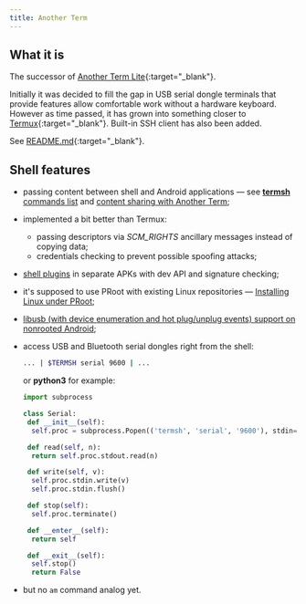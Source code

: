 ```yaml
---
title: Another Term
---
```

## What it is

The successor of [Another Term Lite](https://github.com/green-green-avk/AnotherTermLite){:target="_blank"}.

Initially it was decided to fill the gap in USB serial dongle terminals
that provide features allow comfortable work without a hardware keyboard.
However as time passed, it has grown into something closer to [Termux](https://termux.com/){:target="_blank"}.
Built-in SSH client has also been added.

See [README.md](https://github.com/green-green-avk/AnotherTerm/blob/master/README.md){:target="_blank"}.

## Shell features

* passing content between shell and Android applications — see [**termsh** commands list](local-shell-utility.html#main_content)
  and [content sharing with Another Term](local-shell-share-input.html#main_content);

* implemented a bit better than Termux:
  * passing descriptors via *SCM_RIGHTS* ancillary messages instead of copying data;
  * credentials checking to prevent possible spoofing attacks;

* [shell plugins](local-shell-plugins.html#main_content) in separate APKs with dev API and signature checking;

* it's supposed to use PRoot with existing Linux repositories — [Installing Linux under PRoot](installing-linux-under-proot.html#main_content);

* [libusb (with device enumeration and hot plug/unplug events) support on nonrooted Android](installing-libusb-for-nonrooted-android.html#main_content);

* access USB and Bluetooth serial dongles right from the shell:
  ```sh
  ... | $TERMSH serial 9600 | ...
  ```
  or **python3** for example:
  ```python
  import subprocess

  class Serial:
   def __init__(self):
    self.proc = subprocess.Popen(('termsh', 'serial', '9600'), stdin=subprocess.PIPE, stdout=subprocess.PIPE, stderr=None)

   def read(self, n):
    return self.proc.stdout.read(n)

   def write(self, v):
    self.proc.stdin.write(v)
    self.proc.stdin.flush()

   def stop(self):
    self.proc.terminate()

   def __enter__(self):
    return self

   def __exit__(self):
    self.stop()
    return False
  ```

* but no `am` command analog yet.
